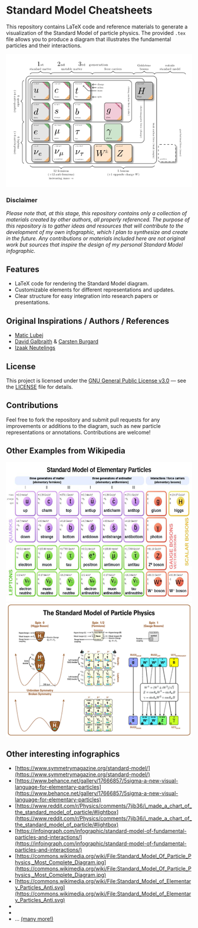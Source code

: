# Standard Model Cheatsheets

This repository contains LaTeX code and reference materials to generate a visualization of the Standard Model of particle physics. The provided `.tex` file allows you to produce a diagram that illustrates the fundamental particles and their interactions.



![Standard Model Diagram](figs/standard-model_Burgard.jpg)


### Disclaimer
*Please note that, at this stage, this repository contains only a collection of materials created by other authors, all properly referenced. The purpose of this repository is to gather ideas and resources that will contribute to the development of my own infographic, which I plan to synthesize and create in the future. Any contributions or materials included here are not original work but sources that inspire the design of my personal Standard Model infographic.*





## Features
- LaTeX code for rendering the Standard Model diagram.
- Customizable elements for different representations and updates.
- Clear structure for easy integration into research papers or presentations.

## Original Inspirations / Authors / References
- [Matic Lubej](https://github.com/mlubej/standard-model)
- [David Galbraith](https://davidgalbraith.org/portfolio/ux-standard-model-of-the-standard-model/) & [Carsten Burgard](https://texample.net/tikz/examples/model-physics/)
- [Izaak Neutelings](https://tikz.net/sm_particles/)

## License
This project is licensed under the [GNU General Public License v3.0](https://www.gnu.org/licenses/lgpl-3.0.html) — see the [LICENSE](LICENSE) file for details.

## Contributions
Feel free to fork the repository and submit pull requests for any improvements or additions to the diagram, such as new particle representations or annotations. Contributions are welcome!


## Other Examples from Wikipedia
![Standard Model Diagram Wikipedia](figs/standard-model_Wiki1.jpg)
![Standard Model Diagram Wikipedia](figs/standard-model_Wiki2.jpg)


##  Other interesting infographics
- [https://www.symmetrymagazine.org/standard-model/](https://www.symmetrymagazine.org/standard-model/)
- [https://www.behance.net/gallery/17666857/5sigma-a-new-visual-language-for-elementary-particles](https://www.behance.net/gallery/17666857/5sigma-a-new-visual-language-for-elementary-particles)
- [https://www.reddit.com/r/Physics/comments/7jib36/i_made_a_chart_of_the_standard_model_of_particle/#lightbox](https://www.reddit.com/r/Physics/comments/7jib36/i_made_a_chart_of_the_standard_model_of_particle/#lightbox)
- [https://infoingraph.com/infographic/standard-model-of-fundamental-particles-and-interactions/](https://infoingraph.com/infographic/standard-model-of-fundamental-particles-and-interactions/)
- [https://commons.wikimedia.org/wiki/File:Standard_Model_Of_Particle_Physics,_Most_Complete_Diagram.jpg](https://commons.wikimedia.org/wiki/File:Standard_Model_Of_Particle_Physics,_Most_Complete_Diagram.jpg)
- [https://commons.wikimedia.org/wiki/File:Standard_Model_of_Elementary_Particles_Anti.svg](https://commons.wikimedia.org/wiki/File:Standard_Model_of_Elementary_Particles_Anti.svg)
-  
- 
- ... [(many more!)](https://www.google.com/search?sca_esv=eb368db2b3cdf9ce&sxsrf=ADLYWIIfdQA8NUF0MjDERNPuWnzTcFAdcQ:1733323015493&q=standard+model+infographic&udm=2&fbs=AEQNm0AhtDknupEF8_qTQA8ksbc_ApAFdfCx4z-pmFMoZwUOPJaCnYygt8FiZDPTsw4TuYYnbiJmCbdVpJAwkCqxA4UGMw7Us2Jwiz61U6ZMWTB4wBLpmIgjem61k3P8Ml0LxrSWzqqWbE3RKWGTN9O57LCpxY7pLB6MO7YJmzl_DIvllNbQkj7YsMHu8RplGiWSihFTzVHf&sa=X&ved=2ahUKEwjF1vm0q46KAxWxAvsDHbigOuAQtKgLegQIERAB&biw=1920&bih=932&dpr=1#vhid=nsNrDTiIktNelM&vssid=mosaic)

